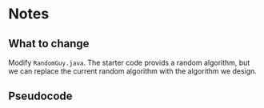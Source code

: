 # Notes

## What to change
Modify `RandomGuy.java`. 
The starter code provids a random algorithm, but we can replace the current random algorithm with the algorithm we design.

## Pseudocode
